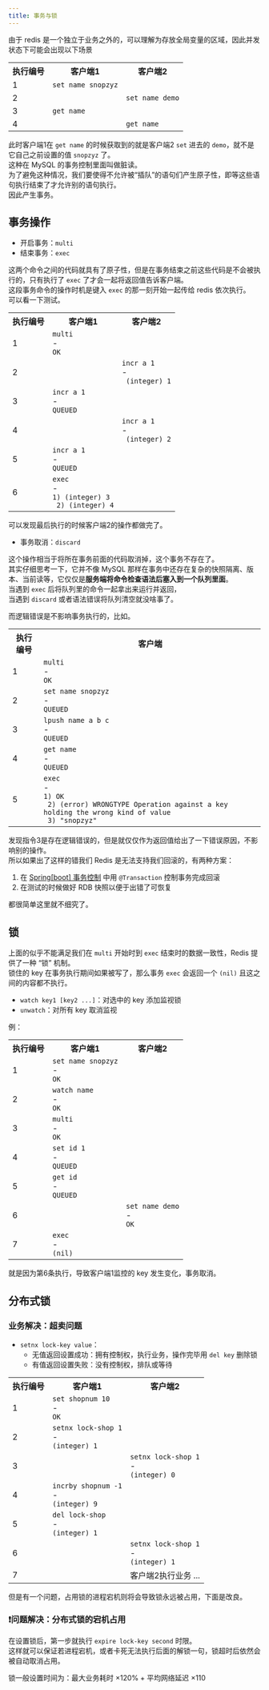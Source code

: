 ```yaml
---
title: 事务与锁
---
```


由于 redis 是一个独立于业务之外的，可以理解为存放全局变量的区域，因此并发状态下可能会出现以下场景  

<table>
  <tr>
    <th>执行编号</th><th>客户端1</th><th>客户端2</th>
  </tr>
  <tr>
    <td>1</td><td><code>set name snopzyz</code></td><td></td>
  </tr>
  <tr>
    <td>2</td><td></td><td><code>set name demo</code></td>
  </tr>
  <tr>
    <td>3</td><td><code>get name</code></td><td></td>
  </tr>
  <tr>
    <td>4</td><td></td><td><code>get name</code></td>
  </tr>
</table>

此时客户端1在 `get name` 的时候获取到的就是客户端2 `set` 进去的 `demo`，就不是它自己之前设置的值 `snopzyz` 了。  
这种在 MySQL 的事务控制里面叫做脏读。  
为了避免这种情况，我们要使得不允许被“插队”的语句们产生原子性，即等这些语句执行结束了才允许别的语句执行。  
因此产生事务。

## 事务操作

- 开启事务：`multi`
- 结束事务：`exec`

这两个命令之间的代码就具有了原子性，但是在事务结束之前这些代码是不会被执行的，只有执行了 `exec` 了才会一起将返回值告诉客户端。  
这段事务命令的操作时机是键入 `exec` 的那一刻开始一起传给 redis 依次执行。  
可以看一下测试。  

<table>
  <tr>
    <th>执行编号</th><th>客户端1</th><th>客户端2</th>
  </tr>
  <tr>
    <td>1</td><td><code>multi</code><br>-<br><code>OK</code></td><td></td>
  </tr>
  <tr>
    <td>2</td><td></td><td><code>incr a 1</code><br>-<br><code> (integer) 1</code></td>
  </tr>
  <tr>
    <td>3</td><td><code>incr a 1</code><br>-<br><code>QUEUED</code></td><td></td>
  </tr>
  <tr>
    <td>4</td><td></td><td><code>incr a 1</code><br>-<br><code> (integer) 2</code></td>
  </tr>
  <tr>
    <td>5</td><td><code>incr a 1</code><br>-<br><code>QUEUED</code></td><td></td>
  </tr>
  <tr>
    <td>6</td><td><code>exec</code><br>-<br><code>1) (integer) 3<br>&nbsp;2) (integer) 4</code></td><td></td>
  </tr>
</table>

可以发现最后执行的时候客户端2的操作都做完了。

- 事务取消：`discard`

这个操作相当于将所在事务前面的代码取消掉，这个事务不存在了。  
其实仔细思考一下，它并不像 MySQL 那样在事务中还存在复杂的快照隔离、版本、当前读等，它仅仅是**服务端将命令检查语法后塞入到一个队列里面**。  
当遇到 `exec` 后将队列里的命令一起拿出来运行并返回，  
当遇到 `discard` 或者语法错误将队列清空就没啥事了。

而逻辑错误是不影响事务执行的，比如。  

<table>
  <tr>
    <th>执行编号</th><th>客户端</th>
  </tr>
  <tr>
    <td>1</td><td><code>multi</code><br>-<br><code>OK</code></td>
  </tr>
  <tr>
    <td>2</td><td><code>set name snopzyz</code><br>-<br><code>QUEUED</code></td>
  </tr>
  <tr>
    <td>3</td><td><code>lpush name a b c</code><br>-<br><code>QUEUED</code></td>
  </tr>
  <tr>
    <td>4</td><td><code>get name</code><br>-<br><code>QUEUED</code></td>
  </tr>
  <tr>
    <td>5</td><td><code>exec</code><br>-<br><code>1) OK<br>&nbsp;2) (error) WRONGTYPE Operation against a key holding the wrong kind of value<br>&nbsp;3) "snopzyz"</code></td>
  </tr>
</table>

发现指令3是存在逻辑错误的，但是就仅仅作为返回值给出了一下错误原因，不影响别的操作。   
所以如果出了这样的错我们 Redis 是无法支持我们回滚的，有两种方案：
1. 在 [Spring[boot] 事务控制](../../framework/Spring/5-transactional.md) 中用 `@Transaction` 控制事务完成回滚
2. 在测试的时候做好 RDB 快照以便于出错了可恢复

都很简单这里就不细究了。

## 锁

上面的似乎不能满足我们在 `multi` 开始时到 `exec` 结束时的数据一致性，Redis 提供了一种 “锁” 机制。  
锁住的 key 在事务执行期间如果被写了，那么事务 `exec` 会返回一个 `(nil)` 且这之间的内容都不执行。  

- `watch key1 [key2 ...]`：对选中的 key 添加监视锁
- `unwatch`：对所有 key 取消监视

例：

<table>
  <tr>
    <th>执行编号</th>
    <th>客户端1</th>
    <th>客户端2</th>
  </tr>
  <tr>
    <td>1</td>
    <td><code>set name snopzyz</code><br>-<br><code>OK</code></td>
    <td></td>
  </tr>
  <tr>
    <td>2</td>
    <td><code>watch name</code><br>-<br><code>OK</code></td>
    <td></td>
  </tr>
  <tr>
    <td>3</td>
    <td><code>multi</code><br>-<br><code>OK</code></td>
    <td></td>
  </tr>
  <tr>
    <td>4</td>
    <td><code>set id 1</code><br>-<br><code>QUEUED</code></td>
    <td></td>
  </tr>
  <tr>
    <td>5</td>
    <td><code>get id</code><br>-<br><code>QUEUED</code></td>
    <td></td>
  </tr>
  <tr>
    <td>6</td>
    <td></td>
    <td><code>set name demo</code><br>-<br><code>OK</code></td>
  </tr>
  <tr>
    <td>7</td>
    <td><code>exec</code><br>-<br><code>(nil)</code></td>
    <td></td>
  </tr>
</table>

就是因为第6条执行，导致客户端1监控的 key 发生变化，事务取消。  

## 分布式锁

### 业务解决：超卖问题

- `setnx lock-key value`：
  - 无值返回设置成功：拥有控制权，执行业务，操作完毕用 `del key` 删除锁
  - 有值返回设置失败：没有控制权，排队或等待

<table>
  <tr>
    <th>执行编号</th>
    <th>客户端1</th>
    <th>客户端2</th>
  </tr>
  <tr>
    <td>1</td>
    <td><code>set shopnum 10</code><br>-<br><code>OK</code></td>
    <td></td>
  </tr>
  <tr>
    <td>2</td>
    <td><code>setnx lock-shop 1</code><br>-<br><code>(integer) 1</code></td>
    <td></td>
  </tr>
  <tr>
    <td>3</td>
    <td></td>
    <td><code>setnx lock-shop 1</code><br>-<br><code>(integer) 0</code></td>
  </tr>
  <tr>
    <td>4</td>
    <td><code>incrby shopnum -1</code><br>-<br><code>(integer) 9</code></td>
    <td></td>
  </tr>
  <tr>
    <td>5</td>
    <td><code>del lock-shop</code><br>-<br><code>(integer) 1</code></td>
    <td></td>
  </tr>
  <tr>
    <td>6</td>
    <td></td>
    <td><code>setnx lock-shop 1</code><br>-<br><code>(integer) 1</code></td>
  </tr>
  <tr>
    <td>7</td>
    <td></td>
    <td>客户端2执行业务 ...</td>
  </tr>
</table>

但是有一个问题，占用锁的进程宕机则将会导致锁永远被占用，下面是改良。

### ❗问题解决：分布式锁的宕机占用

在设置锁后，第一步就执行 `expire lock-key second` 时限。  
这样就可以保证若进程宕机，或者卡死无法执行后面的解锁一句，锁超时后依然会被自动取消占用。    
  
锁一般设置时间为：最大业务耗时 $\times 120\%\;+$ 平均网络延迟 $\times 110%$

